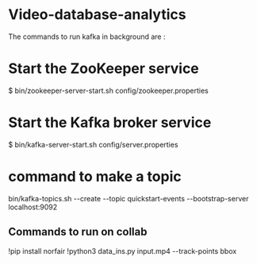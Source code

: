 # Video-database-analytics

The commands to run kafka in background are : 

# Start the ZooKeeper service
$ bin/zookeeper-server-start.sh config/zookeeper.properties

# Start the Kafka broker service
$ bin/kafka-server-start.sh config/server.properties

# command to make a topic
bin/kafka-topics.sh --create --topic quickstart-events --bootstrap-server localhost:9092


## Commands to run on collab
!pip install norfair
!python3 data_ins.py input.mp4 --track-points bbox